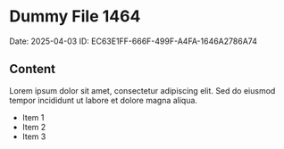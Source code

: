 # Dummy File 1464

Date: 2025-04-03
ID: EC63E1FF-666F-499F-A4FA-1646A2786A74

## Content

Lorem ipsum dolor sit amet, consectetur adipiscing elit.
Sed do eiusmod tempor incididunt ut labore et dolore magna aliqua.

* Item 1
* Item 2
* Item 3

